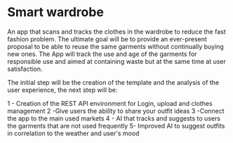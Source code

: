 # Smart wardrobe
An app that scans and tracks the clothes in the wardrobe to reduce the fast fashion problem. The ultimate goal will be to provide an ever-present proposal to be able to reuse the same garments without continually buying new ones. The App will track the use and age of the garments for responsible use and aimed at containing waste but at the same time at user satisfaction.

The initial step will be the creation of the template and the analysis of the user experience, the next step will be:

1 - Creation of the REST API environment for Login, upload and clothes management
2 -Give users the ability to share your outfit ideas
3 -Connect the app to the main used markets
4 - AI that tracks and suggests to users the garments that are not used frequently
5- Improved AI to suggest outfits in correlation to the weather and user's mood


